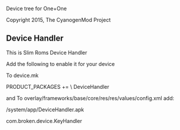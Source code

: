 Device tree for One+One

Copyright 2015, The CyanogenMod Project

## Device Handler
This is Slim Roms Device Handler

Add the following to enable it for your device

To device.mk

PRODUCT_PACKAGES += \ DeviceHandler

and To overlay/frameworks/base/core/res/res/values/config.xml add:

<!-- The list absolute paths of jar/apk files containing the device specific handlers,
     delimited by File.pathSeparator, which defaults to ":" on Android -->
<string name="config_deviceKeyHandlerLib" translatable="false">/system/app/DeviceHandler.apk</string>

<!-- Full qualified name of the class that implements
     com.android.internal.os.DeviceKeyHandler interface. -->
<string name="config_deviceKeyHandlerClass" translatable="false">com.broken.device.KeyHandler</string>
